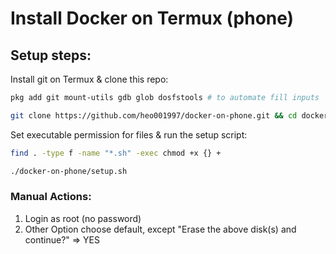 # Install Docker on Termux (phone)

## Setup steps:

Install git on Termux & clone this repo: 

```bash
pkg add git mount-utils gdb glob dosfstools # to automate fill inputs

git clone https://github.com/heo001997/docker-on-phone.git && cd docker-on-phone 
```

Set executable permission for files & run the setup script:

```bash
find . -type f -name "*.sh" -exec chmod +x {} +

./docker-on-phone/setup.sh
```

### Manual Actions:

1. Login as root (no password)
2. Other Option choose default, except "Erase the above disk(s) and continue?" => YES
